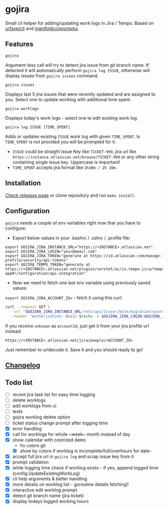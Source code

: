 # gojira

Small cli helper for adding/updating work logs in Jira / Tempo.
Based on [urfave/cli](https://github.com/urfave/cli/) and [manifoldco/promptui](https://github.com/manifoldco/promptui).

## Features

`gojira`

Argument-less call will try to detect jira issue from git branch name. If detected it will automatically
perform `gojira log ISSUE`, otherwise will display issues from `gojira issues` command.

`gojira issues`

Displays last 5 jira issues that were recently updated and are assigned to you. Select one to update worklog with
additional time spent.

`gojira worklogs`

Displays today's work logs - select one to edit existing work log.

`gojira log ISSUE [TIME_SPENT]`

Adds or updates existing `ISSUE` work log with given `TIME_SPENT`. Is `TIME_SPENT` is not provided you will be prompted
for it.

- `ISSUE` could be straight Issue Key like `TICKET-999`, jira url
  like `https://instance.atlassian.net/browse/TICKET-999`
  or any other string containing single issue key. Uppercase is important!
- `TIME_SPENT` accepts jira format like `1h30m / 2h 20m`.

## Installation

[Check releases page](https://github.com/jzyinq/gojira/releases)
or clone repository and run `make install`.

## Configuration

`gojira` needs a couple of env variables right now that you have to configure:

- Export below values in your .bashrc / .zshrc / .profile file:

```
export GOJIRA_JIRA_INSTANCE_URL="https://<INSTANCE>.atlassian.net"
export GOJIRA_JIRA_LOGIN="your@email.com"
export GOJIRA_JIRA_TOKEN="generate at https://id.atlassian.com/manage-profile/security/api-tokens"
export GOJIRA_TEMPO_TOKEN="generate at https://<INSTANCE>.atlassian.net/plugins/servlet/ac/io.tempo.jira/tempo-app#!/configuration/api-integration"
```  

- Now we need to fetch one last env variable using previously saved values:

`export GOJIRA_JIRA_ACCOUNT_ID=` - fetch it using this curl:

```bash 
curl --request GET \
  --url "$GOJIRA_JIRA_INSTANCE_URL/rest/api/3/user/bulk/migration?username=$GOJIRA_JIRA_LOGIN" \
  --header "Authorization: Basic $(echo -n $GOJIRA_JIRA_LOGIN:$GOJIRA_JIRA_TOKEN | base64)"
```

If you receive `unknown` as `accountId`, just get it from your jira profile url instead:

```
https://<INSTANCE>.atlassian.net/jira/people/<ACCOUNT_ID>
```

Just remember to urldecode it. Save it and you should ready to go!

## [Changelog](./CHANGELOG.md)

## Todo list

- [ ] recent jira task list for easy time logging
- [ ] delete worklogs
- [ ] add worklogs from ui
- [ ] tests
- [ ] gojira worklog delete option
- [ ] ticket status change prompt after logging time
- [x] error handling
- [x] call for worklogs for whole ~week~ month instead of day
- [x] show calendar with colorized dates
  - fix colors git
  - [x] show by colors if worklog is incomplete/full/overhours for date- 
- [x] accept full jira url in `gojira log` and scrap issue key from it
- [x] prompt validation
- [x] while logging time check if worklog exists - if yes, append logged time (config.UpdateExistingWorkLog)
- [x] cli help arguments & better handling
- [x] more details on worklog list - goroutine details fetching?
- [x] interactive edit worklog prompt
- [x] detect git branch name (jira ticket)
- [x] display todays logged working hours